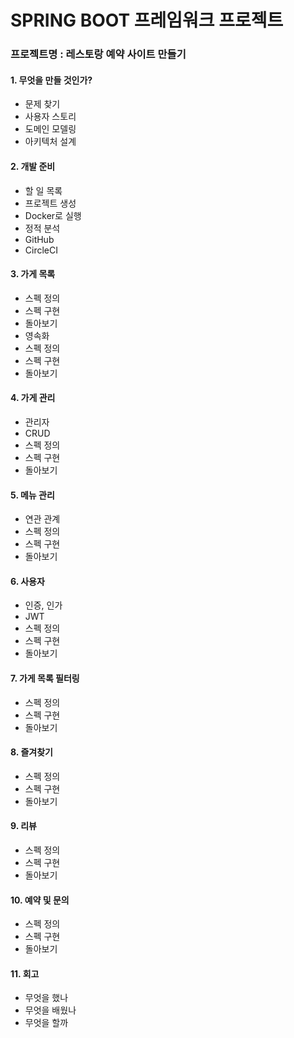 # SPRING BOOT 프레임워크 프로젝트

### 프로젝트명 : 레스토랑 예약 사이트 만들기

#### 1. 무엇을 만들 것인가?
* 문제 찾기
* 사용자 스토리
* 도메인 모델링
* 아키텍처 설계

#### 2. 개발 준비
* 할 일 목록
* 프로젝트 생성
* Docker로 실행
* 정적 분석
* GitHub
* CircleCI

#### 3. 가게 목록
* 스펙 정의
* 스펙 구현
* 돌아보기
* 영속화
* 스펙 정의
* 스펙 구현
* 돌아보기

#### 4. 가게 관리
* 관리자
* CRUD
* 스펙 정의
* 스펙 구현
* 돌아보기

#### 5. 메뉴 관리
* 연관 관계
* 스펙 정의
* 스펙 구현
* 돌아보기

#### 6. 사용자
* 인증, 인가
* JWT
* 스펙 정의
* 스펙 구현
* 돌아보기

#### 7. 가게 목록 필터링
* 스펙 정의
* 스펙 구현
* 돌아보기

#### 8. 즐겨찾기
* 스펙 정의
* 스펙 구현
* 돌아보기

#### 9. 리뷰
* 스펙 정의
* 스펙 구현
* 돌아보기

#### 10. 예약 및 문의
* 스펙 정의
* 스펙 구현
* 돌아보기

#### 11. 회고
* 무엇을 했나
* 무엇을 배웠나
* 무엇을 할까
